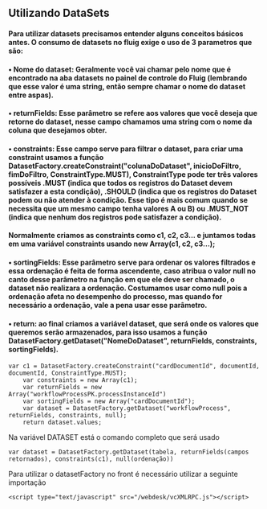 ##  Utilizando DataSets

#### Para utilizar datasets precisamos entender alguns conceitos básicos antes. O consumo de datasets no fluig exige o uso de 3 parametros que são:
#### • **Nome do dataset:** Geralmente você vai chamar pelo nome que é encontrado na aba datasets no painel de controle do Fluig (lembrando que esse valor é uma string, então sempre chamar o nome do dataset entre aspas).

#### • **returnFields:** Esse parâmetro se refere aos valores que você deseja que retorne do dataset, nesse campo chamamos uma string com o nome da coluna que desejamos obter.

#### • **constraints:** Esse campo serve para filtrar o dataset, para criar uma constraint usamos a função DatasetFactory.createConstraint("colunaDoDataset", inicioDoFiltro, fimDoFiltro, ConstraintType.MUST), ConstraintType pode ter três valores possíveis .MUST (indica que todos os registros do Dataset devem satisfazer a esta condição), .SHOULD (indica que os registros do Dataset podem ou não atender à condição. Esse tipo é mais comum quando se necessita que um mesmo campo tenha valores A ou B) ou .MUST_NOT (indica que nenhum dos registros pode satisfazer a condição).
#### Normalmente criamos as constraints como c1, c2, c3... e juntamos todas em uma variável constraints usando new Array(c1, c2, c3...);

#### • **sortingFields:** Esse parâmetro serve para ordenar os valores filtrados e essa ordenação é feita de forma ascendente, caso atribua o valor null no canto desse parâmetro na função em que ele deve ser chamado, o dataset não realizara a ordenação. Costumamos usar como null pois a ordenação afeta no desempenho do processo, mas quando for necessário a ordenação, vale a pena usar esse parâmetro.

#### • **return:** ao final criamos a variável dataset, que será onde os valores que queremos serão armazenados, para isso usamos a função DatasetFactory.getDataset("NomeDoDataset", returnFields, constraints, sortingFields).

```
var c1 = DatasetFactory.createConstraint("cardDocumentId", documentId, documentId, ConstraintType.MUST);
    var constraints = new Array(c1);
    var returnFields = new Array("workflowProcessPK.processInstanceId")
    var sortingFields = new Array("cardDocumentId");
    var dataset = DatasetFactory.getDataset("workflowProcess", returnFields, constraints, null);
    return dataset.values;
```
Na variável DATASET está o comando completo que será usado 
```
var dataset = DatasetFactory.getDataset(tabela, returnFields(campos retornados), constraints(c1), null(ordenação))
```
Para utilizar o datasetFactory no front é necessário utilizar a seguinte importação
```
<script type="text/javascript" src="/webdesk/vcXMLRPC.js"></script>
```
